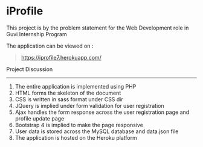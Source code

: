 # iProfile

This project is by the problem statement for the Web Development role in Guvi Internship Program

The application can be viewed on :

>https://iprofile7.herokuapp.com/

Project Discussion

***

1. The entire application is implemented using PHP
2. HTML forms the skeleton of the document
3. CSS is written in sass format under CSS dir
4. JQuery is implied under form validation for user registration
5. Ajax handles the form response across the user registration page and profile update page
6. Bootstrap 4 is implied to make the page responsive
7. User data is stored across the MySQL database and data.json file
8. The application is hosted on the Heroku platform
